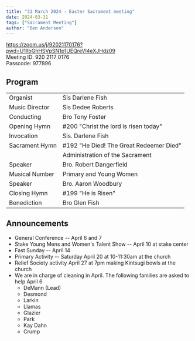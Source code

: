 ```yaml
---
title: "31 March 2024 - Easter Sacrament meeting"
date: 2024-03-31
tags: ["Sacrament Meeting"]
author: "Ben Anderson"
---
```


<https://zoom.us/j/92021170176?pwd=U1lIbGhHSVpSN1p1UEQreVl4eXJHdz09>\
Meeting ID: 920 2117 0176\
Passcode: 977896

## Program

|                   |                                           |
| ----------------- | ----------------------------------------- |
| Organist | Sis Darlene Fish |
| Music Director | Sis Dedee Roberts |
| Conducting | Bro Tony Foster |
| Opening Hymn | #200 "Christ the lord is risen today" |
| Invocation | Sis. Darlene Fish |
| Sacrament Hymn | #192 "He Died! The Great Redeemer Died" |
|  | Administration of the Sacrament |
| Speaker | Bro. Robert Dangerfield |
| Musical Number | Primary and Young Women |
| Speaker | Bro. Aaron Woodbury |
| Closing Hymn | #199 "He is Risen" |
| Benediction | Bro Glen Fish |

## Announcements

- General Conference -- April 6 and 7
- Stake Young Mens and Women's Talent Show -- April 10 at stake center
- Fast Sunday -- April 14
- Primary Activity -- Saturday April 20 at 10-11:30am at the church
- Relief Society activity April 27 at 7pm making Kintsugi bowls at the church
- We are in charge of cleaning in April. The following families are asked to help April 6
  - DeMann (Lead)
  - Desmond
  - Larkin
  - Llamas
  - Glazier
  - Park
  - Kay Dahn
  - Crump

